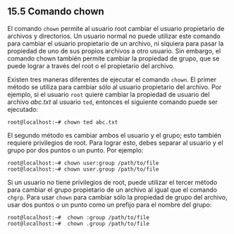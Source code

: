 ## 15.5 Comando chown
El comando `chown` permite al usuario root cambiar el usuario propietario de archivos y directorios. Un usuario normal no puede utilizar este comando para cambiar el usuario propietario de un archivo, ni siquiera para pasar la propiedad de uno de sus propios archivos a otro usuario. Sin embargo, el comando chown también permite cambiar la propiedad de grupo, que se puede lograr a través del root o el propietario del archivo.

Existen tres maneras diferentes de ejecutar el comando `chown`. El primer método se utiliza para cambiar sólo al usuario propietario del archivo. Por ejemplo, si el usuario `root` quiere cambiar la propiedad de usuario del archivo _abc.txt_ al usuario `ted`, entonces el siguiente comando puede ser ejecutado:

```shell-session
root@localhost:~# chown ted abc.txt
```

El segundo método es cambiar ambos el usuario y el grupo; esto también requiere privilegios de root. Para lograr esto, debes separar al usuario y el grupo por dos puntos o un punto. Por ejemplo:

```shell-session
root@localhost:~# chown user:group /path/to/file
root@localhost:~# chown user.group /path/to/file
```

Si un usuario no tiene privilegios de root, puede utilizar el tercer método para cambiar el grupo propietario de un archivo al igual que el comando `chgrp`. Para usar `chown` para cambiar sólo la propiedad de grupo del archivo, usar dos puntos o un punto como un prefijo para el nombre del grupo:

```shell-session
root@localhost:~#  chown :group /path/to/file
root@localhost:~#  chown .group /path/to/file
